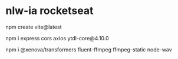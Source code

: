 # nlw-ia rocketseat



 
<p><span>npm create vite@latest</span></p>
<p><span>npm i express cors axios ytdl-core@4.10.0</span></p>
<p><span>npm i @xenova/transformers fluent-ffmpeg ffmpeg-static node-wav</span></p>




